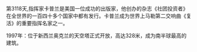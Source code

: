 第3118天,指挥家卡普兰是美国一位成功的出版家，他创办的杂志《社团投资者》在全世界的一百四十多个国家中都有发行。卡普兰成为世界上马勒第二交响曲《复活》的重要指挥名家之一。

1997年：位于新西兰奥克兰的天空塔正式开放，高达328米，成为南半球最高的建筑。
